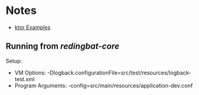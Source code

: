 # Notes

* [ktor Examples](https://github.com/ktorio/ktor-samples)

## Running from *redingbat-core*
Setup:
* VM Options: -Dlogback.configurationFile=src/test/resources/logback-test.xml
* Program Arguments: -config=src/main/resources/application-dev.conf